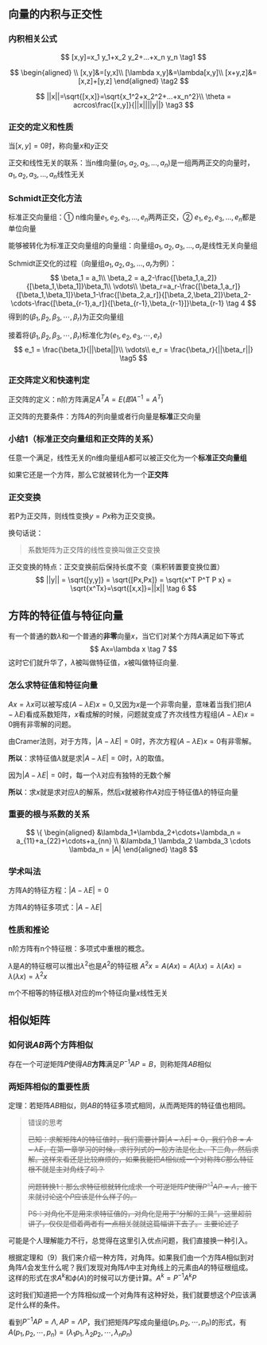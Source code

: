 

## 向量的内积与正交性

### 内积相关公式

$$
[x,y]=x_1 y_1+x_2 y_2+...+x_n y_n \tag1
$$



$$
\begin{aligned}
\\
[x,y]&=[y,x]\\
[\lambda x,y]&=\lambda[x,y]\\
[x+y,z]&=[x,z]+[y,z]
\end{aligned}
\tag2
$$


$$
||x||=\sqrt{[x,x]}=\sqrt{x_1^2+x_2^2+...+x_n^2}\\
\theta = acrcos\frac{[x,y]}{||x||||y||} \tag3
$$



### 正交的定义和性质

当$[x,y]=0$时，称向量$x$和$y$正交

正交和线性无关的联系：当n维向量$(a_1,a_2,a_3,...,a_n)$是一组两两正交的向量时，$a_1,a_2,a_3,...,a_n$线性无关

### Schmidt正交化方法

标准正交向量组：① n维向量$e_1,e_2,e_3,...,e_n$两两正交，② $e_1,e_2,e_3,...,e_n$都是单位向量

能够被转化为标准正交向量组的向量组：向量组$a_1,a_2,a_3,...,a_r$是线性无关向量组

Schmidt正交化的过程（向量组$a_1,a_2,a_3,...,a_r$为例）：
$$
\beta_1 = a_1\\
\beta_2 = a_2-\frac{[\beta_1,a_2]}{[\beta_1,\beta_1]}\beta_1\\
\vdots\\
\beta_r=a_r-\frac{[\beta_1,a_r]}{[\beta_1,\beta_1]}\beta_1-\frac{[\beta_2,a_r]}{[\beta_2,\beta_2]}\beta_2-\cdots-\frac{[\beta_{r-1},a_r]}{[\beta_{r-1},\beta_{r-1}]}\beta_{r-1}
\tag 4
$$
得到的$(\beta_1,\beta_2,\beta_3,\cdots,\beta_r)$为正交向量组

接着将$(\beta_1,\beta_2,\beta_3,\cdots,\beta_r)$标准化为$(e_1,e_2,e_3,\cdots,e_r)$
$$
e_1 = \frac{\beta_1}{||\beta||}\\
\vdots\\
e_r = \frac{\beta_r}{||\beta_r||}
\tag5
$$

### 正交阵定义和快速判定

正交阵的定义：n阶方阵满足$A^TA=E(即A^{-1}=A^T)$ 

正交阵的充要条件：方阵$A$的列向量或者行向量是**标准**正交向量

### 小结1（标准正交向量组和正交阵的关系）

任意一个满足，线性无关的n维向量组A都可以被正交化为一个**标准正交向量组**

如果它还是一个方阵，那么它就被转化为一个**正交阵**

### 正交变换

若P为正交阵，则线性变换$y=Px$称为正交变换。

换句话说：

>   系数矩阵为正交阵的线性变换叫做正交变换



正交变换的特点：正交变换前后保持长度不变（乘积转置要变换位置）
$$
||y|| = \sqrt{[y,y]} = \sqrt{[Px,Px]} = \sqrt{x^T P^T P x} = \sqrt{x^Tx}=\sqrt{[x,x]}=||x||
\tag 6
$$

## 方阵的特征值与特征向量

有一个普通的数$\lambda$和一个普通的**非零**向量$x$，当它们对某个方阵$A$满足如下等式
$$
Ax=\lambda x
\tag 7
$$
这时它们就升华了，$\lambda$被叫做特征值，$x$被叫做特征向量.

### 怎么求特征值和特征向量

$Ax=\lambda x$可以被写成$(A-\lambda E)x=0$,又因为$x$是一个非零向量，意味着当我们把$(A-\lambda E)$看成系数矩阵，$x$看成解的时候，问题就变成了齐次线性方程组$(A-\lambda E)x=0$拥有非零解的问题。

由Cramer法则，对于方阵，$|A-\lambda E|=0$时，齐次方程$(A-\lambda E)x=0$有非零解。

**所以**：求特征值$\lambda$就是求$|A-\lambda E|=0$时，$\lambda$的取值。



因为$|A-\lambda E|=0$时，每一个$\lambda$对应有独特的无数个解

**所以**：求$x$就是求对应$\lambda$的解系，然后$x$就被称作$A$对应于特征值$\lambda$的特征向量

### 重要的根与系数的关系

$$
\{
\begin{aligned}
&\lambda_1+\lambda_2+\cdots+\lambda_n = a_{11}+a_{22}+\cdots+a_{nn} \\
&\lambda_1 \lambda_2 \lambda_3 \cdots \lambda_n = |A|
\end{aligned} \tag8
$$



### 学术叫法

方阵A的特征方程：$|A-\lambda E|=0$

方阵$A$的特征多项式：$|A-\lambda E|$

### 性质和推论

n阶方阵有n个特征根：多项式中重根的概念。

$\lambda$是$A$的特征根可以推出$\lambda^2$也是$A^2$的特征根  $A^2x=A(Ax)=A(\lambda x)=\lambda(Ax)=\lambda(\lambda x)=\lambda^2 x$

m个不相等的特征根$\lambda$对应的m个特征向量$x$线性无关

## 相似矩阵

### 如何说$A$$B$两个方阵相似

存在一个可逆矩阵$P$使得$A$$B$**方阵**满足$P^{-1}AP=B$，则称矩阵$A$$B$相似

### 两矩阵相似的重要性质

定理：若矩阵$A$$B$相似，则$A$$B$的特征多项式相同，从而两矩阵的特征值也相同。

>   错误的思考
>
>   ~~已知：求解矩阵$A$的特征值时，我们需要计算$|A-\lambda E|=0$，我们令$B=A-\lambda E$，在第一章学习的时候，求行列式的一般方法是化上、下三角，然后求解。这样来看还是比较麻烦的，如果我能把$A$相似成一个对称阵$C$那么特征根不就是主对角线了吗？~~
>
>   ~~问题转换1：那么求特征根就转化成求一个可逆矩阵$P$使得$P^{-1}AP=\Lambda$，接下来就讨论这个$P$应该是什么样子的。~~
>
>   ~~PS：对角化不是用来求特征值的，对角化是用于“分解的工具”，这里超前讲了，仅仅是借着两者有一点相关就就这篇幅讲下去了。~~
>   ~~主要论述了~~

可能是个人理解能力不行，总觉得在这里引入优点问题，我们直接换一种引入。

根据定理和（9）我们来介绍一种方阵，对角阵。如果我们由一个方阵$A$相似到对角阵$\Lambda$会发生什么呢？我们发现对角阵$\Lambda$中主对角线上的元素由$A$的特征根组成。
这样的形式在求$A^k$和$\phi(A)$的时候可以方便计算。$A^k=P^{-1}A^kP$

这时我们知道把一个方阵相似成一个对角阵有这种好处，我们就要想这个$P$应该满足什么样的条件。

看到$P^{-1}AP=\Lambda,AP=\Lambda P$，我们把矩阵$P$写成向量组$(p_1,p_2,\cdots,p_n)$的形式，有$A(p_1,p_2,\cdots,p_n)=(\lambda_1p_1,\lambda_2p_2,\cdots,\lambda_np_n)$

